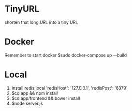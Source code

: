 # TinyURL
shorten that long URL into a tiny URL


# Docker
Remember to start docker
$sudo docker-compose up --build


# Local
1. install redis local 
    'redisHost': '127.0.0.1',
    'redisPost': '6379'
2. $cd app && npm install
3. $cd app/frontend && bower install
4. $node server.js
